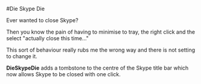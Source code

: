 #Die Skype Die

Ever wanted to close Skype?

Then you know the pain of having to minimise to tray, the right click and the select "actually close this time..."

This sort of behaviour really rubs me the wrong way and there is not setting to change it.

**DieSkypeDie** adds a tombstone to the centre of the Skype title bar which now allows Skype to be closed with one click.

